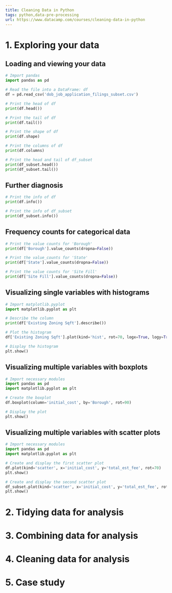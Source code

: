 ```yaml
---
title: Cleaning Data in Python
tags: python,data-pre-processing
url: https://www.datacamp.com/courses/cleaning-data-in-python
---
```


# 1. Exploring your data
## Loading and viewing your data
```python
# Import pandas
import pandas as pd

# Read the file into a DataFrame: df
df = pd.read_csv('dob_job_application_filings_subset.csv')

# Print the head of df
print(df.head())

# Print the tail of df
print(df.tail())

# Print the shape of df
print(df.shape)

# Print the columns of df
print(df.columns)

# Print the head and tail of df_subset
print(df_subset.head())
print(df_subset.tail())
```

## Further diagnosis
```python
# Print the info of df
print(df.info())

# Print the info of df_subset
print(df_subset.info())
```

## Frequency counts for categorical data
```python
# Print the value counts for 'Borough'
print(df['Borough'].value_counts(dropna=False))

# Print the value_counts for 'State'
print(df['State'].value_counts(dropna=False))

# Print the value counts for 'Site Fill'
print(df['Site Fill'].value_counts(dropna=False))
```

## Visualizing single variables with histograms
```python
# Import matplotlib.pyplot
import matplotlib.pyplot as plt

# Describe the column
print(df['Existing Zoning Sqft'].describe())

# Plot the histogram
df['Existing Zoning Sqft'].plot(kind='hist', rot=70, logx=True, logy=True)

# Display the histogram
plt.show()
```

## Visualizing multiple variables with boxplots
```python
# Import necessary modules
import pandas as pd
import matplotlib.pyplot as plt

# Create the boxplot
df.boxplot(column='initial_cost', by='Borough', rot=90)

# Display the plot
plt.show()
```

## Visualizing multiple variables with scatter plots
```python
# Import necessary modules
import pandas as pd
import matplotlib.pyplot as plt

# Create and display the first scatter plot
df.plot(kind='scatter', x='initial_cost', y='total_est_fee', rot=70)
plt.show()

# Create and display the second scatter plot
df_subset.plot(kind='scatter', x='initial_cost', y='total_est_fee', rot=70)
plt.show()
```

# 2. Tidying data for analysis

# 3. Combining data for analysis

# 4. Cleaning data for analysis

# 5. Case study
